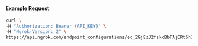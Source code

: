 
#### Example Request
```bash
curl \
-H "Authorization: Bearer {API_KEY}" \
-H "Ngrok-Version: 2" \
https://api.ngrok.com/endpoint_configurations/ec_2GjEzJ2fskcBbTAjCRt6hDxAONG/basic_auth
